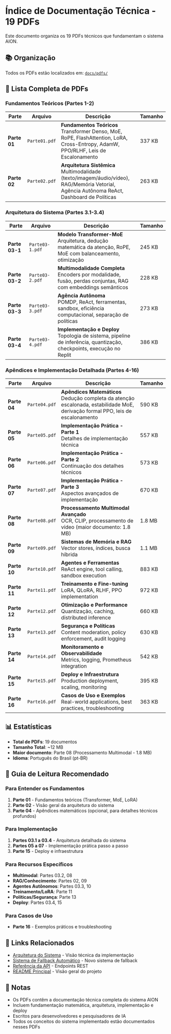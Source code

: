 # Índice de Documentação Técnica - 19 PDFs

Este documento organiza os 19 PDFs técnicos que fundamentam o sistema AION.

## 📚 Organização

Todos os PDFs estão localizados em: [`docs/pdfs/`](./pdfs/)

## 📖 Lista Completa de PDFs

### Fundamentos Teóricos (Partes 1-2)

| Parte | Arquivo | Descrição | Tamanho |
|-------|---------|-----------|---------|
| **Parte 01** | `Parte01.pdf` | **Fundamentos Teóricos**<br/>Transformer Denso, MoE, RoPE, FlashAttention, LoRA, Cross-Entropy, AdamW, PPO/RLHF, Leis de Escalonamento | 337 KB |
| **Parte 02** | `Parte02.pdf` | **Arquitetura Sistêmica**<br/>Multimodalidade (texto/imagem/áudio/vídeo), RAG/Memória Vetorial, Agência Autônoma ReAct, Dashboard de Políticas | 263 KB |

### Arquitetura do Sistema (Partes 3.1-3.4)

| Parte | Arquivo | Descrição | Tamanho |
|-------|---------|-----------|---------|
| **Parte 03-1** | `Parte03-1.pdf` | **Modelo Transformer-MoE**<br/>Arquitetura, dedução matemática da atenção, RoPE, MoE com balanceamento, otimização | 245 KB |
| **Parte 03-2** | `Parte03-2.pdf` | **Multimodalidade Completa**<br/>Encoders por modalidade, fusão, perdas conjuntas, RAG com embeddings semânticos | 228 KB |
| **Parte 03-3** | `Parte03-3.pdf` | **Agência Autônoma**<br/>POMDP, ReAct, ferramentas, sandbox, eficiência computacional, separação de políticas | 273 KB |
| **Parte 03-4** | `Parte03-4.pdf` | **Implementação e Deploy**<br/>Topologia de sistema, pipeline de inferência, quantização, checkpoints, execução no Replit | 386 KB |

### Apêndices e Implementação Detalhada (Partes 4-16)

| Parte | Arquivo | Descrição | Tamanho |
|-------|---------|-----------|---------|
| **Parte 04** | `Parte04.pdf` | **Apêndices Matemáticos**<br/>Dedução completa da atenção escalonada, estabilidade MoE, derivação formal PPO, leis de escalonamento | 590 KB |
| **Parte 05** | `Parte05.pdf` | **Implementação Prática - Parte 1**<br/>Detalhes de implementação técnica | 557 KB |
| **Parte 06** | `Parte06.pdf` | **Implementação Prática - Parte 2**<br/>Continuação dos detalhes técnicos | 573 KB |
| **Parte 07** | `Parte07.pdf` | **Implementação Prática - Parte 3**<br/>Aspectos avançados de implementação | 670 KB |
| **Parte 08** | `Parte08.pdf` | **Processamento Multimodal Avançado**<br/>OCR, CLIP, processamento de vídeo (maior documento: 1.8 MB) | 1.8 MB |
| **Parte 09** | `Parte09.pdf` | **Sistemas de Memória e RAG**<br/>Vector stores, índices, busca híbrida | 1.1 MB |
| **Parte 10** | `Parte10.pdf` | **Agentes e Ferramentas**<br/>ReAct engine, tool calling, sandbox execution | 883 KB |
| **Parte 11** | `Parte11.pdf` | **Treinamento e Fine-tuning**<br/>LoRA, QLoRA, RLHF, PPO implementation | 972 KB |
| **Parte 12** | `Parte12.pdf` | **Otimização e Performance**<br/>Quantização, caching, distributed inference | 660 KB |
| **Parte 13** | `Parte13.pdf` | **Segurança e Políticas**<br/>Content moderation, policy enforcement, audit logging | 630 KB |
| **Parte 14** | `Parte14.pdf` | **Monitoramento e Observabilidade**<br/>Metrics, logging, Prometheus integration | 542 KB |
| **Parte 15** | `Parte15.pdf` | **Deploy e Infraestrutura**<br/>Production deployment, scaling, monitoring | 395 KB |
| **Parte 16** | `Parte16.pdf` | **Casos de Uso e Exemplos**<br/>Real-world applications, best practices, troubleshooting | 363 KB |

## 📊 Estatísticas

- **Total de PDFs**: 19 documentos
- **Tamanho Total**: ~12 MB
- **Maior documento**: Parte 08 (Processamento Multimodal - 1.8 MB)
- **Idioma**: Português do Brasil (pt-BR)

## 🎯 Guia de Leitura Recomendado

### Para Entender os Fundamentos
1. **Parte 01** - Fundamentos teóricos (Transformer, MoE, LoRA)
2. **Parte 02** - Visão geral da arquitetura do sistema
3. **Parte 04** - Apêndices matemáticos (opcional, para detalhes técnicos profundos)

### Para Implementação
1. **Partes 03.1 a 03.4** - Arquitetura detalhada do sistema
2. **Partes 05 a 07** - Implementação prática passo a passo
3. **Parte 15** - Deploy e infraestrutura

### Para Recursos Específicos
- **Multimodal**: Partes 03.2, 08
- **RAG/Conhecimento**: Partes 02, 09
- **Agentes Autônomos**: Partes 03.3, 10
- **Treinamento/LoRA**: Parte 11
- **Políticas/Segurança**: Parte 13
- **Deploy**: Partes 03.4, 15

### Para Casos de Uso
- **Parte 16** - Exemplos práticos e troubleshooting

## 🔗 Links Relacionados

- [Arquitetura do Sistema](./ARCHITECTURE.md) - Visão técnica da implementação
- [Sistema de Fallback Automático](./AUTOMATIC_FALLBACK.md) - Novo sistema de fallback
- [Referência da API](./API.md) - Endpoints REST
- [README Principal](../README.md) - Visão geral do projeto

## 📝 Notas

- Os PDFs contêm a documentação técnica completa do sistema AION
- Incluem fundamentação matemática, arquitetura, implementação e deploy
- Escritos para desenvolvedores e pesquisadores de IA
- Todos os conceitos do sistema implementado estão documentados nesses PDFs
